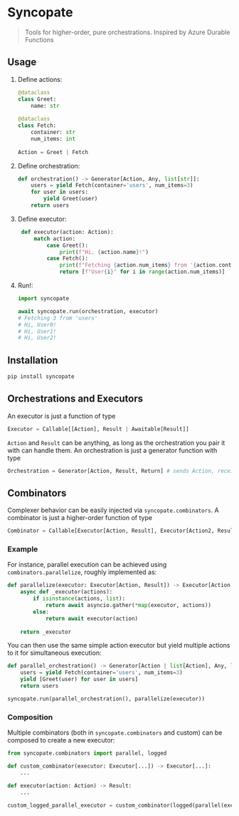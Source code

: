# Syncopate

> Tools for higher-order, pure orchestrations. Inspired by Azure Durable Functions

## Usage

1. Define actions:

    ```python
    @dataclass
    class Greet:
        name: str
        
    @dataclass
    class Fetch:
        container: str
        num_items: int
        
    Action = Greet | Fetch
    ```

2. Define orchestration:

    ```python
    def orchestration() -> Generator[Action, Any, list[str]]:
        users = yield Fetch(container='users', num_items=3)
        for user in users:
            yield Greet(user)
        return users
    ```

3. Define executor:

   ```python
    def executor(action: Action):
        match action:
            case Greet():
                print(f"Hi, {action.name}!")
            case Fetch():
                print(f"Fetching {action.num_items} from '{action.container}'")
                return [f"User{i}" for i in range(action.num_items)]
   ```

4. Run!:

    ```python
    import syncopate

    await syncopate.run(orchestration, executor)
    # Fetching 3 from 'users'
    # Hi, User0!
    # Hi, User1!
    # Hi, User2!
    ```

## Installation

```bash
pip install syncopate
```

## Orchestrations and Executors

An executor is just a function of type

```python
Executor = Callable[[Action], Result | Awaitable[Result]]
```

`Action` and `Result` can be anything, as long as the orchestration you pair it with can handle them. An orchestration is just a generator function with type

```python
Orchestration = Generator[Action, Result, Return] # sends Action, receives Result, returns Return
```

## Combinators

Complexer behavior can be easily injected via `syncopate.combinators`. A combinator is just a higher-order function of type

```python
Combinator = Callable[Executor[Action, Result], Executor[Action2, Result2]]
```

### Example

For instance, parallel execution can be achieved using `combinators.parallelize`, roughly implemented as:

```python
def parallelize(executor: Executor[Action, Result]) -> Executor[Action | list[Action], Result | list[Result]]:
    async def _executor(actions):
        if isinstance(actions, list):
            return await asyncio.gather(*map(executor, actions))
        else:
            return await executor(action)
    
    return _executor
```

You can then use the same simple action executor but yield multiple actions to it for simultaneous execution:

```python
def parallel_orchestration() -> Generator[Action | list[Action], Any, list[str]]:
    users = yield Fetch(container='users', num_items=3)
    yield [Greet(user) for user in users]
    return users

syncopate.run(parallel_orchestration(), parallelize(executor))
```

### Composition

Multiple combinators (both in `syncopate.combinators` and custom) can be composed to create a new executor:

```python
from syncopate.combinators import parallel, logged

def custom_combinator(executor: Executor[...]) -> Executor[...]:
    ...

def executor(action: Action) -> Result:
    ...

custom_logged_parallel_executor = custom_combinator(logged(parallel(executor))) # please don't give variables such long names :)
```
